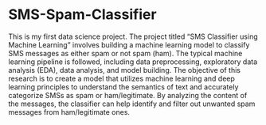# SMS-Spam-Classifier
This is my first data science project. The project titled “SMS Classifier using Machine Learning” involves building a machine learning model to classify SMS messages as either spam or not spam (ham). The typical machine learning pipeline is followed, including data preprocessing, exploratory data analysis (EDA), data analysis, and model building. The objective of this research is to create a model that utilizes machine learning and deep learning principles to understand the semantics of text and accurately categorize SMSs as spam or ham/legitimate. By analyzing the content of the messages, the classifier can help identify and filter out unwanted spam messages from ham/legitimate ones.
